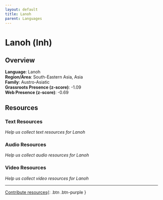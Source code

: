```yaml
---
layout: default
title: Lanoh
parent: Languages
---
```


# Lanoh (lnh)

## Overview

**Language**: Lanoh  
**Region/Area**: South-Eastern Asia, Asia  
**Family**: Austro-Asiatic  
**Grassroots Presence (z-score)**: -1.09  
**Web Presence (z-score)**: -0.69  

## Resources

### Text Resources
*Help us collect text resources for Lanoh*

### Audio Resources
*Help us collect audio resources for Lanoh*

### Video Resources
*Help us collect video resources for Lanoh*

---

[Contribute resources](https://forms.office.com/e/1SfLJx3u1r){: .btn .btn-purple }
